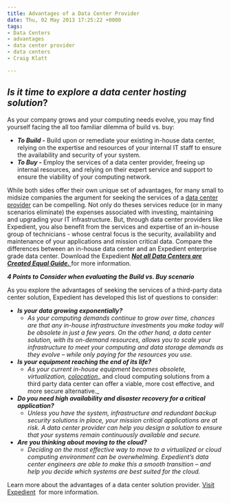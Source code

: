 ```yaml
---
title: Advantages of a Data Center Provider
date: Thu, 02 May 2013 17:25:22 +0000
tags:
- Data Centers
- advantages
- data center provider
- data centers
- Craig Klatt

---
```

## **_Is it time to explore a data center hosting solution_**?

As your company grows and your computing needs evolve, you may find yourself facing the all too familiar dilemma of build vs. buy:

* **_To Build -_** Build upon or remediate your existing in-house data center, relying on the expertise and resources of your internal IT staff to ensure the availability and security of your system.
* **_To Buy -_** Employ the services of a data center provider, freeing up internal resources, and relying on their expert service and support to ensure the viability of your computing network.

While both sides offer their own unique set of advantages, for many small to midsize companies the argument for seeking the services of a [data center provider](https://www.expedient.com/the-data-centers/ "Data Centers") can be compelling. Not only do theses services reduce (or in many scenarios eliminate) the expenses associated with investing, maintaining and upgrading your IT infrastructure. But, through data center providers like Expedient, you also benefit from the services and expertise of an in-house group of technicians - whose central focus is the security, availability and maintenance of your applications and mission critical data. Compare the differences between an in-house data center and an Expedient enterprise grade data center. Download the Expedient [**_Not all Data Centers are Created Equal Guide._** ](http://bit.ly/RBILC5 )for more information. 

**_4 Points to Consider when evaluating the Build vs. Buy scenario_** 

As you explore the advantages of seeking the services of a third-party data center solution, Expedient has developed this list of questions to consider:

* **_Is your data growing exponentially?_**
  * _As your computing demands continue to grow over time, chances are that any in-house infrastructure investments you make today will be obsolete in just a few years. On the other hand, a data center solution, with its on-demand resources, allows you to scale your infrastructure to meet your computing and data storage demands as they evolve – while only paying for the resources you use._
* **_Is your equipment reaching the end of its life?_**
  * _As your current in-house equipment becomes obsolete, virtualization,_ [_colocation_](https://www.expedient.com/cloud-computing/virtual-colocation/ "Virtual Colocation")_ and cloud computing solutions from a third party data center can offer a viable, more cost effective, and more secure alternative._
* **_Do you need high availability and disaster recovery for a critical application?_**
  * _Unless you have the system, infrastructure and redundant backup security solutions in place, your mission critical applications are at risk. A data center provider can help you design a solution to ensure that your systems remain continuously available and secure._
* **_Are you thinking about moving to the cloud?_**
  * _Deciding on the most effective way to move to a virtualized or cloud computing environment can be overwhelming. Expedient’s data center engineers are able to make this a smooth transition – and help you decide which systems are best suited for the cloud._

Learn more about the advantages of a data center solution provider. [Visit Expedient](https://www.expedient.com/the-data-centers/schedule-a-tour/ "Schedule A Data Center Tour")  for more information.